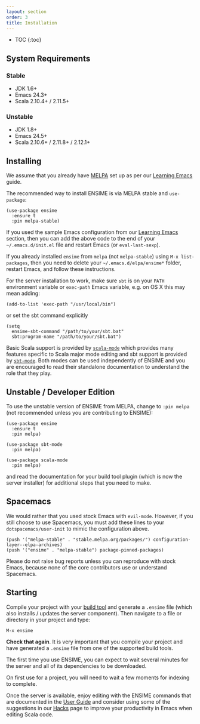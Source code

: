 ```yaml
---
layout: section
order: 3
title: Installation
---
```


- TOC
{:toc}


## System Requirements

### Stable

- JDK 1.6+
- Emacs 24.3+
- Scala 2.10.4+ / 2.11.5+

### Unstable

- JDK 1.8+
- Emacs 24.5+
- Scala 2.10.6+ / 2.11.8+ / 2.12.1+

## Installing

We assume that you already have [MELPA](http://melpa.org) set up as per our [Learning Emacs](/editors/emacs/learning) guide.

The recommended way to install ENSIME is via MELPA stable and `use-package`:

```elisp
(use-package ensime
  :ensure t
  :pin melpa-stable)
```

If you used the sample Emacs configuration from our [Learning Emacs](/editors/emacs/learning) section, then you can add the above code to the end of your `~/.emacs.d/init.el` file and restart Emacs (or `eval-last-sexp`).

If you already installed `ensime` from `melpa` (not `melpa-stable`) using `M-x list-packages`, then you need to delete your `~/.emacs.d/elpa/ensime*` folder, restart Emacs, and follow these instructions.

For the server installation to work, make sure `sbt` is on your `PATH` environment variable or `exec-path` Emacs variable, e.g. on OS X this may mean adding:

```elisp
(add-to-list 'exec-path "/usr/local/bin")
```

or set the sbt command explicitly

```elisp
(setq
  ensime-sbt-command "/path/to/your/sbt.bat"
  sbt:program-name "/path/to/your/sbt.bat")
```

Basic Scala support is provided by [`scala-mode`](/editors/emacs/scala-mode) which provides many features specific to Scala major mode editing and sbt support is provided by [`sbt-mode`](/editors/emacs/sbt-mode). Both modes can be used independently of ENSIME and you are encouraged to read their standalone documentation to understand the role that they play.

## Unstable / Developer Edition

To use the unstable version of ENSIME from MELPA, change to `:pin melpa` (not recommended unless you are contributing to ENSIME):

```elisp
(use-package ensime
  :ensure t
  :pin melpa)

(use-package sbt-mode
  :pin melpa)

(use-package scala-mode
  :pin melpa)
```

and read the documentation for your build tool plugin (which is now the server installer) for additional steps that you need to make.

## Spacemacs

We would rather that you used stock Emacs with `evil-mode`. However, if you still choose to use Spacemacs, you must add these lines to your `dotspacemacs/user-init` to mimic the configuration above.

```elisp
(push '("melpa-stable" . "stable.melpa.org/packages/") configuration-layer--elpa-archives)
(push '("ensime" . "melpa-stable") package-pinned-packages)
```

Please do not raise bug reports unless you can reproduce with stock Emacs, because none of the core contributors use or understand Spacemacs.


## Starting

Compile your project with your [build tool](/build_tools) and generate a `.ensime` file (which also installs / updates the server component). Then navigate to a file or directory in your project and type:

```
M-x ensime
```

**Check that again**. It is very important that you compile your project and have generated a `.ensime` file from one of the supported build tools.

The first time you use ENSIME, you can expect to wait several minutes for the server and all of its dependencies to be downloaded.

On first use for a project, you will need to wait a few moments for indexing to complete.

Once the server is available, enjoy editing with the ENSIME commands that are documented in the [User Guide](/editors/emacs/userguide) and consider using some of the suggestions in our [Hacks](/editors/emacs/hacks) page to improve your productivity in Emacs when editing Scala code.
